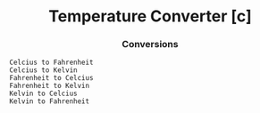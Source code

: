 <div align="center">
<h1>Temperature Converter [c]</h1>
</div>

<div align="center">
<h3>Conversions</h3>
</div>

`Celcius to Fahrenheit`<br>
`Celcius to Kelvin`<br>
`Fahrenheit to Celcius`<br>
`Fahrenheit to Kelvin`<br>
`Kelvin to Celcius`<br>
`Kelvin to Fahrenheit`<br>
